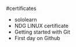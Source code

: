 #certificates
* sololearn
* NDG LINUX certificate
* Getting started with Git
* First day on Github
 
